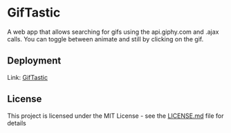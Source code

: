 # GifTastic

A web app that allows searching for gifs using the api.giphy.com and .ajax calls. You can toggle between animate and still by clicking on the gif.

## Deployment

Link: [GifTastic](https://marieajohnson.github.io/GifTastic/) <br>

## License

This project is licensed under the MIT License - see the [LICENSE.md](LICENSE.md) file for details

